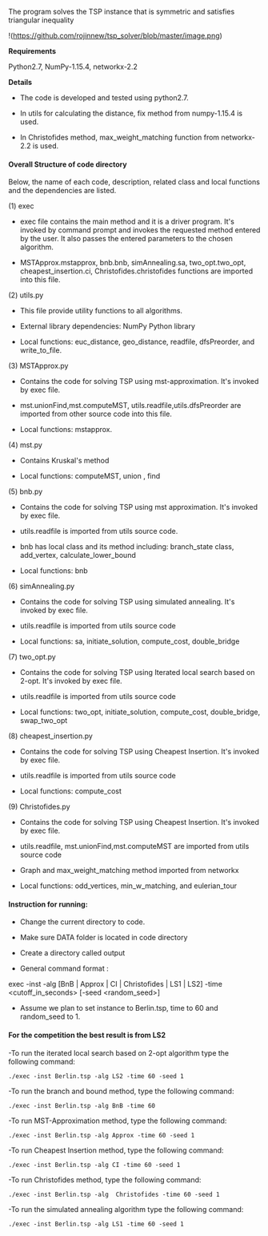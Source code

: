 The program solves the TSP instance that is symmetric and satisfies triangular inequality  

!<Image>(https://github.com/rojinnew/tsp_solver/blob/master/image.png)

**Requirements**

Python2.7, NumPy-1.15.4, networkx-2.2

**Details**

- The code is developed and tested using python2.7.

- In utils for calculating the distance, fix method from numpy-1.15.4 is used. 

- In Christofides method, max_weight_matching function from networkx-2.2 is used.

#### Overall Structure of code directory

Below, the name of each code, description, related class and local functions and the dependencies are listed.  

(1) exec

- exec file contains the main method and it is a driver program. It's invoked by command prompt and invokes the requested method entered by the user. It also passes  the entered parameters to the chosen algorithm.

- MSTApprox.mstapprox, bnb.bnb, simAnnealing.sa, two_opt.two_opt, cheapest_insertion.ci, Christofides.christofides functions are imported into this file.

(2) utils.py

- This file provide utility functions to all algorithms.

- External library dependencies: NumPy Python library

- Local functions: euc_distance, geo_distance, readfile, dfsPreorder, and write_to_file.

(3) MSTApprox.py 

- Contains the code for solving TSP using mst-approximation. It's invoked by exec file.
 
- mst.unionFind,mst.computeMST, utils.readfile,utils.dfsPreorder are imported from other source code into this file.

- Local functions:  mstapprox. 

(4) mst.py

- Contains Kruskal's method 

- Local functions: computeMST, union , find 

(5) bnb.py 
- Contains the code for solving TSP using mst approximation. It's invoked by exec file. 

- utils.readfile is imported from utils source code.

- bnb has local class and its method including: branch_state class, add_vertex, calculate_lower_bound

- Local functions: bnb

(6) simAnnealing.py 

- Contains the code for solving TSP using simulated annealing.  It's invoked by exec file. 

- utils.readfile is imported from utils source code

- Local functions: sa, initiate_solution, compute_cost, double_bridge


(7) two_opt.py 

- Contains the code for solving TSP using Iterated local search based on 2-opt.  It's invoked by exec file. 

- utils.readfile is imported from utils source code

- Local functions: two_opt, initiate_solution, compute_cost, double_bridge, swap_two_opt


(8) cheapest_insertion.py 

- Contains the code for solving TSP using Cheapest Insertion. It's invoked by exec file.
 
- utils.readfile is imported from utils source code

- Local functions:  compute_cost

(9) Christofides.py 

- Contains the code for solving TSP using Cheapest Insertion. It's invoked by exec file.
 
- utils.readfile, mst.unionFind,mst.computeMST are imported from utils source code

- Graph and max_weight_matching method imported from networkx 

- Local functions: odd_vertices, min_w_matching, and eulerian_tour

#### Instruction for running:

- Change the current directory to code.

- Make sure DATA folder is located in code directory 

- Create a directory called output
 
- General command format :

exec -inst <filename> -alg [BnB | Approx | CI | Christofides | LS1 | LS2] -time <cutoff_in_seconds> [-seed <random_seed>]

- Assume we plan to set instance to Berlin.tsp, time to 60 and random_seed to 1. 


#### For the competition the best result is from LS2

-To run the iterated local search based on 2-opt algorithm type the following command:

    ./exec -inst Berlin.tsp -alg LS2 -time 60 -seed 1

-To run the branch and bound method, type the following command:

    ./exec -inst Berlin.tsp -alg BnB -time 60 
 
-To run MST-Approximation method, type the following command:

    ./exec -inst Berlin.tsp -alg Approx -time 60 -seed 1 

-To run Cheapest Insertion method, type the following command:

    ./exec -inst Berlin.tsp -alg CI -time 60 -seed 1 

-To run Christofides method, type the following command:

    ./exec -inst Berlin.tsp -alg  Christofides -time 60 -seed 1 

-To run the simulated annealing algorithm type the following command:

    ./exec -inst Berlin.tsp -alg LS1 -time 60 -seed 1

